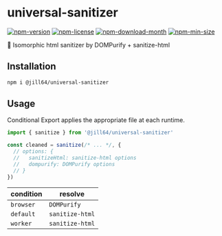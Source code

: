 <!----- BEGIN GHOST DOCS HEADER ----->

# universal-sanitizer

[![npm-version](https://img.shields.io/npm/v/@jill64/universal-sanitizer)](https://npmjs.com/package/@jill64/universal-sanitizer) [![npm-license](https://img.shields.io/npm/l/@jill64/universal-sanitizer)](https://npmjs.com/package/@jill64/universal-sanitizer) [![npm-download-month](https://img.shields.io/npm/dm/@jill64/universal-sanitizer)](https://npmjs.com/package/@jill64/universal-sanitizer) [![npm-min-size](https://img.shields.io/bundlephobia/min/@jill64/universal-sanitizer)](https://npmjs.com/package/@jill64/universal-sanitizer)

💎 Isomorphic html sanitizer by DOMPurify + sanitize-html

<!----- END GHOST DOCS HEADER ----->

## Installation

```sh
npm i @jill64/universal-sanitizer
```

## Usage

Conditional Export applies the appropriate file at each runtime.

```js
import { sanitize } from '@jill64/universal-sanitizer'

const cleaned = sanitize(/* ... */, {
  // options: {
  //   sanitizeHtml: sanitize-html options
  //   dompurify: DOMPurify options
  // }
})
```

| condition | resolve         |
| --------- | --------------- |
| `browser` | `DOMPurify`     |
| `default` | `sanitize-html` |
| `worker`  | `sanitize-html` |
